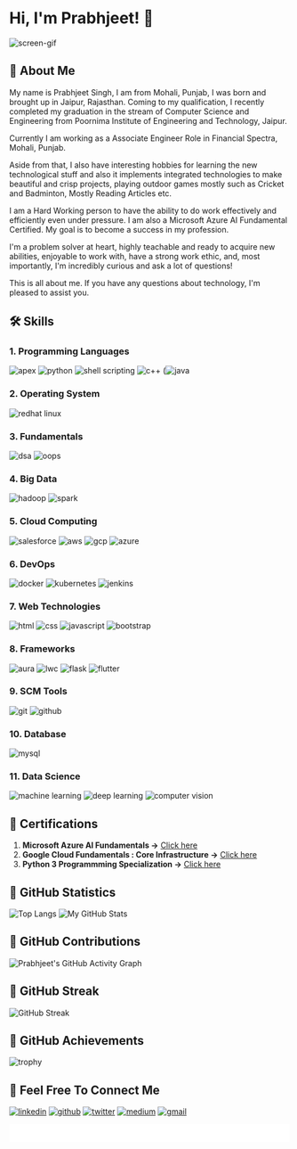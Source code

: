 # Hi, I'm Prabhjeet! 👋

![screen-gif](./Prabhjeet_Singh_Intro.gif)

## 🚀 About Me

My name is Prabhjeet Singh, I am from Mohali, Punjab, I was born and brought up in Jaipur, Rajasthan. Coming to my qualification, I recently completed my graduation in the stream of Computer Science and Engineering from Poornima Institute of Engineering and Technology, Jaipur.

Currently I am working as a Associate Engineer Role in Financial Spectra, Mohali, Punjab.

Aside from that, I also have interesting hobbies for learning the new technological stuff and also it implements integrated technologies to make beautiful and crisp projects, playing outdoor games mostly such as Cricket and Badminton, Mostly Reading Articles etc.

I am a Hard Working person to have the ability to do work effectively and efficiently even under pressure. I am also a Microsoft Azure AI Fundamental Certified. My goal is to become a success in my profession.

I'm a problem solver at heart, highly teachable and ready to acquire new abilities, enjoyable to work with, have a strong work ethic, and, most importantly, I'm incredibly curious and ask a lot of questions!

This is all about me.  If you have any questions about technology, I'm pleased to assist you.

## 🛠 Skills

### 1. Programming Languages
![apex](https://img.shields.io/badge/apex-00A1E0?style=for-the-badge&logo=algolia&logoColor=white) ![python](https://img.shields.io/badge/python-3776AB?style=for-the-badge&logo=python&logoColor=white) ![shell scripting](https://img.shields.io/badge/shell_scripting-4D4D4D?style=for-the-badge&logo=powershell&logoColor=white) ![c++](https://img.shields.io/badge/c++-00599C?style=for-the-badge&logo=cplusplus&logoColor=white) (![java](https://user-images.githubusercontent.com/47848070/179392599-99581bab-7e84-407e-bf22-6752bc0e84a1.png)

### 2. Operating System
![redhat linux](https://img.shields.io/badge/redhat-EE0000?style=for-the-badge&logo=redhat&logoColor=white)

### 3. Fundamentals
![dsa](https://img.shields.io/badge/data_structures_and_algorithms-5468FF?style=for-the-badge&logo=algolia&logoColor=white) ![oops](https://img.shields.io/badge/object_oriented_programmming-172B4D?style=for-the-badge&logo=algolia&logoColor=white)

### 4. Big Data
![hadoop](https://img.shields.io/badge/hadoop-66CCFF?style=for-the-badge&logo=apache&logoColor=white) ![spark](https://img.shields.io/badge/spark-E25A1C?style=for-the-badge&logo=apachespark&logoColor=white)

### 5. Cloud Computing
![salesforce](https://img.shields.io/badge/salesforce-00A1E0?style=for-the-badge&logo=algolia&logoColor=white) ![aws](https://img.shields.io/badge/aws-232F3E?style=for-the-badge&logo=amazonaws&logoColor=white) ![gcp](https://img.shields.io/badge/gcp-4285F4?style=for-the-badge&logo=googlecloud&logoColor=white) ![azure](https://img.shields.io/badge/azure-0078D4?style=for-the-badge&logo=microsoftazure&logoColor=white)

### 6. DevOps
![docker](https://img.shields.io/badge/docker-2496ED?style=for-the-badge&logo=docker&logoColor=white) ![kubernetes](https://img.shields.io/badge/kubernetes-326CE5?style=for-the-badge&logo=kubernetes&logoColor=white) ![jenkins](https://img.shields.io/badge/jenkins-D24939?style=for-the-badge&logo=jenkins&logoColor=white)

### 7. Web Technologies
![html](https://img.shields.io/badge/html-E34F26?style=for-the-badge&logo=html5&logoColor=white) ![css](https://img.shields.io/badge/css-1572B6?style=for-the-badge&logo=css3&logoColor=white) ![javascript](https://img.shields.io/badge/javascript-F7DF1E?style=for-the-badge&logo=javascript&logoColor=black) ![bootstrap](https://img.shields.io/badge/bootstrap-7952B3?style=for-the-badge&logo=bootstrap&logoColor=white)

### 8. Frameworks
![aura](https://img.shields.io/badge/aura-00A1E0?style=for-the-badge&logo=algolia&logoColor=white) ![lwc](https://img.shields.io/badge/lwc-00A1E0?style=for-the-badge&logo=algolia&logoColor=white) ![flask](https://img.shields.io/badge/flask-000000?style=for-the-badge&logo=flask&logoColor=white) ![flutter](https://img.shields.io/badge/flutter-02569B?style=for-the-badge&logo=flutter&logoColor=white)

### 9. SCM Tools
![git](https://img.shields.io/badge/git-F05032?style=for-the-badge&logo=git&logoColor=white) ![github](https://img.shields.io/badge/github-181717?style=for-the-badge&logo=github&logoColor=white)

### 10. Database
![mysql](https://img.shields.io/badge/mysql-4479A1?style=for-the-badge&logo=mysql&logoColor=white)

### 11. Data Science
![machine learning](https://img.shields.io/badge/machine_learning-F7931E?style=for-the-badge&logo=scikitlearn&logoColor=white) ![deep learning](https://img.shields.io/badge/deep_learning-FF6F00?style=for-the-badge&logo=keras&logoColor=white) ![computer vision](https://img.shields.io/badge/computer_vision-5C3EE8?style=for-the-badge&logo=opencv&logoColor=white)

## 🚀 Certifications

1. **Microsoft Azure AI Fundamentals ->** [Click here](https://www.credly.com/badges/c2da63b2-1aac-407e-93e4-a6f7efea1619?source=linked_in_profile)
2. **Google Cloud Fundamentals : Core Infrastructure ->** [Click here](https://www.coursera.org/account/accomplishments/verify/72FTQQA54XU7)
3. **Python 3 Programmming Specialization ->** [Click here](https://www.coursera.org/account/accomplishments/specialization/certificate/8VASJHA5ZH9Y)

## 🚀 GitHub Statistics

![Top Langs](https://github-readme-stats.vercel.app/api/top-langs/?username=prabhjeet2928&langs_count=5&&title_color=4169E1) ![My GitHub Stats](https://github-readme-stats.vercel.app/api?username=prabhjeet2928&&show_icons=true&title_color=4169E1&icon_color=4169E1&text_color=151515&bg_color=ffffff)

## 🚀 GitHub Contributions

![Prabhjeet's GitHub Activity Graph](https://activity-graph.herokuapp.com/graph?username=prabhjeet2928&theme=minimal)

## 🚀 GitHub Streak

![GitHub Streak](https://github-readme-streak-stats.herokuapp.com/?user=prabhjeet2928)

## 🚀 GitHub Achievements

![trophy](https://github-profile-trophy.vercel.app/?username=prabhjeet2928)

## 🔗 Feel Free To Connect Me
[![linkedin](https://img.shields.io/badge/linkedin-0A66C2?style=for-the-badge&logo=linkedin&logoColor=white)](https://www.linkedin.com/in/prabhjeet-singh-khokher/)
[![github](https://img.shields.io/badge/github-000000?style=for-the-badge&logo=github&logoColor=white)](https://github.com/prabhjeet2928)
[![twitter](https://img.shields.io/badge/twitter-1DA1F2?style=for-the-badge&logo=twitter&logoColor=white)](https://twitter.com/Prabhjeet2911)
[![medium](https://img.shields.io/badge/medium-000000?style=for-the-badge&logo=medium&logoColor=white)](https://medium.com/@prabhjeetsingh2928)
[![gmail](https://img.shields.io/badge/gmail-EA4335?style=for-the-badge&logo=gmail&logoColor=white)](https://mail.google.com/mail/?view=cm&fs=1&tf=1&to=prabhjeet2911@gmail.com)

![thank you](./marquee.svg)
